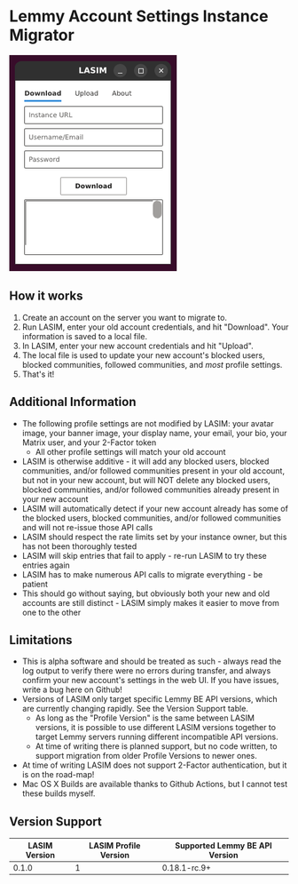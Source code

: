 # Lemmy Account Settings Instance Migrator

![LASIM Screenshot](LASIM.PNG)

## How it works

1. Create an account on the server you want to migrate to.
2. Run LASIM, enter your old account credentials, and hit "Download". Your information is saved to a local file.
3. In LASIM, enter your new account credentials and hit "Upload".
4. The local file is used to update your new account's blocked users, blocked communities, followed communities, and *most* profile settings.
5. That's it!

## Additional Information
- The following profile settings are not modified by LASIM: your avatar image, your banner image, your display name, your email, your bio, your Matrix user, and your 2-Factor token
    - All other profile settings will match your old account
- LASIM is otherwise additive - it will add any  blocked users, blocked communities, and/or followed communities present in your old account, but not in your new account, but will NOT delete any blocked users, blocked communities, and/or followed communities already present in your new account
- LASIM will automatically detect if your new account already has some of the blocked users, blocked communities, and/or followed communities and will not re-issue those API calls
- LASIM should respect the rate limits set by your instance owner, but this has not been thoroughly tested
- LASIM will skip entries that fail to apply - re-run LASIM to try these entries again
- LASIM has to make numerous API calls to migrate everything - be patient
- This should go without saying, but obviously both your new and old accounts are still distinct - LASIM simply makes it easier to move from one to the other

## Limitations
- This is alpha software and should be treated as such - always read the log output to verify there were no errors during transfer, and always confirm your new account's settings in the web UI. If you have issues, write a bug here on Github!
- Versions of LASIM only target specific Lemmy BE API versions, which are currently changing rapidly. See the Version Support table.
    - As long as the "Profile Version" is the same between LASIM versions, it is possible to use different LASIM versions together to target Lemmy servers running different incompatible API versions.
    - At time of writing there is planned support, but no code written, to support migration from older Profile Versions to newer ones.
- At time of writing LASIM does not support 2-Factor authentication, but it is on the road-map!
- Mac OS X Builds are available thanks to Github Actions, but I cannot test these builds myself.

## Version Support
| LASIM Version | LASIM Profile Version | Supported Lemmy BE API Version |
| ------------- | --------------------- | ------------------------------ |
| 0.1.0         | 1                     | 0.18.1-rc.9+                   |